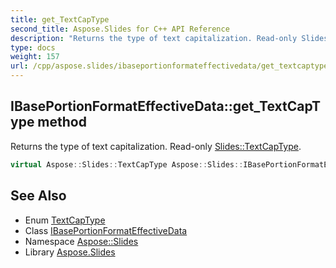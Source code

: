 ```yaml
---
title: get_TextCapType
second_title: Aspose.Slides for C++ API Reference
description: "Returns the type of text capitalization. Read-only Slides::TextCapType."
type: docs
weight: 157
url: /cpp/aspose.slides/ibaseportionformateffectivedata/get_textcaptype/
---
```

## IBasePortionFormatEffectiveData::get_TextCapType method


Returns the type of text capitalization. Read-only [Slides::TextCapType](../../textcaptype/).

```cpp
virtual Aspose::Slides::TextCapType Aspose::Slides::IBasePortionFormatEffectiveData::get_TextCapType()=0
```

## See Also

* Enum [TextCapType](../../textcaptype/)
* Class [IBasePortionFormatEffectiveData](../)
* Namespace [Aspose::Slides](../../)
* Library [Aspose.Slides](../../../)
